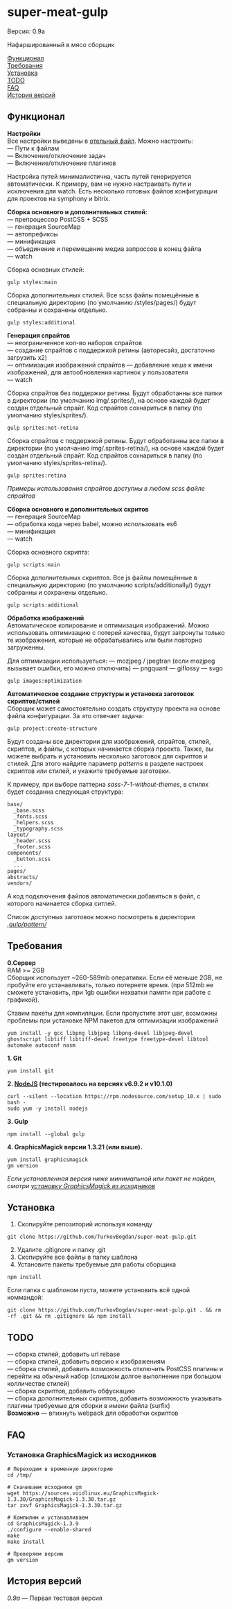 # super-meat-gulp
Версия: 0.9a

Нафаршированный в мясо сборщик

[Функционал](#Функционал)<br>
[Требования](#Требования)<br>
[Установка](#Установка)<br>
[TODO](#todo)<br>
[FAQ](#faq)<br>
[История версий](#История-версий)

## Функционал
**Настройки**<br>
Все настройки выведены в [отельный файл](https://github.com/TurkovBogdan/super-meat-gulp/blob/master/.gulp/conf-bitrix.js). Можно настроить:<br>
— Пути к файлам<br>
— Включение/отключение задач<br>
— Включение/отключение плагинов<br>

Настройка путей минималистична, часть путей генерируется автоматически. К примеру, вам не нужно настраивать пути и исключения для watch.
Есть несколько готовых файлов конфигурации для проектов на symphony и bitrix.

**Сборка основного и дополнительных стилей:**<br>
— препроцессор PostCSS + SCSS<br>
— генерация SourceMap<br>
— автопрефиксы<br>
— минификация<br>
— объединение и перемещение медиа запроссов в конец файла<br>
— watch

Сборка основных стилей:
```
gulp styles:main
```

Сборка дополнительных стилей. Все scss файлы помещённые в специальную директорию (по умолчанию /styles/pages/) будут собранны и сохранены отдельно.
```
gulp styles:additional
```

**Генерация спрайтов**<br>
— неограниченное кол-во наборов спрайтов<br>
— создание спрайтов с поддержкой ретины (авторесайз, достаточно загрузить x2)<br>
— оптимизация изображений спрайтов
— добавление хеша к имени изображений, для автообновления картинок у пользователя<br>
— watch

Сборка спрайтов без поддержки ретины. Будут обработанны все папки в директории (по умолчанию img/.sprites/), на основе каждой  будет создан отдельный спрайт. Код спрайтов сохнариться в папку (по умолчанию styles/sprites/).
```
gulp sprites:not-retina
```
Сборка спрайтов с поддержкой ретины. Будут обработанны все папки в директории (по умолчанию img/.sprites-retina/), на основе каждой  будет создан отдельный спрайт. Код спрайтов сохнариться в папку (по умолчанию styles/sprites-retina/).
```
gulp sprites:retina
```
*Примеры использования спрайтов доступны в любом scss файле спрайтов*


**Сборка основного и дополнительных скритов**<br>
— генерация SourceMap<br>
— обработка кода через babel, можно использовать es6<br>
— минификация<br>
— watch<br>

Сборка основного скрипта:
```
gulp scripts:main
```

Сборка дополнительных скриптов. Все js файлы помещённые в специальную директорию (по умолчанию scripts/additionally/) будут собранны и сохранены отдельно.
```
gulp scripts:additional
```

**Обработка изображений**<br>
Автоматическое копирование и оптимизация изображений. Можно использовать оптимизацию с потерей качества, будут затронуты только те изображения, которые не обрабатывались или были повторно загруженны.<br>

Для оптимизации используеться:
— mozjpeg / jpegtran (если mozjpeg вызывает ошибки, его можно отключить)
— pngquant
— giflossy
— svgo

```
gulp images:optimization
```

**Автоматическое создание структуры и установка заготовок скриптов/стилей**<br>
Сборщик может самостоятельно создать структуру проекта на основе файла конфигурации. За это отвечает задача:
```
gulp project:create-structure
```
Будут созданы все директории для изображений, спрайтов, стилей, скриптов, и файлы, с которых начинается сборка проекта. Также, вы можете выбрать и установить несколько заготовок для скриптов и стилей. Для этого найдите параметр *patterns* в разделе настроек скриптов или стилей, и укажите требуемые заготовки. 

К примеру, при выборе паттерна *sass-7-1-without-themes*, в стилях будет созданна следующая структура:
```
base/
  _base.scss
  _fonts.scss
  _helpers.scss
  _typography.scss
layout/
  _header.scss
  _footer.scss
components/
  _button.scss
  ...
pages/
abstracts/
vendors/
```
А код подключения файлов автоматически добавиться в файл, с которого начинается сборка ситлей.

Список доступных заготовок можно посмотреть в директории [*.gulp/pattern/*](https://github.com/TurkovBogdan/super-meat-gulp/tree/master/.gulp/pattern)<br>

## Требования
**0.Сервер**<br>
RAM >= 2GB<br>
Cборщик использует ~260-589mb оперативки. Если её меньше 2GB, не пробуйте его устанавливать, только потеряете время.
(при 512mb не сможете установить, при 1gb ошибки нехватки памяти при работе с графикой).

Ставим пакеты для компиляции. Если пропустите этот шаг, возможны проблемы при установке NPM пакетов для оптимизации изображений
```
yum install -y gcc libpng libjpeg libpng-devel libjpeg-devel ghostscript libtiff libtiff-devel freetype freetype-devel libtool automake autoconf nasm
```

**1. Git**
```
yum install git
```

**2. [NodeJS](https://nodejs.org/en/download/package-manager/) (тестировалось на версиях v6.9.2 и v10.1.0)**
```
curl --silent --location https://rpm.nodesource.com/setup_10.x | sudo bash -
sudo yum -y install nodejs
```

**3. Gulp**
```
npm install --global gulp
```

**4. GraphicsМagick версии 1.3.21 (или выше).**
```
yum install graphicsmagick
gm version
```
*Если установленная версия ниже минимальной или пакет не найден, смотри [установку GraphicsМagick из исходников](#Установка-graphicsМagick-из-исходников)*



## Установка
1. Скопируйте репозиторий используя команду
```
git clone https://github.com/TurkovBogdan/super-meat-gulp.git
```
2. Удалите .gitignore и папку .git
3. Скопируйте все файлы в папку шаблона
4. Установите пакеты требуемые для работы сборщика
```
npm install
```

Если папка с шаблоном пуста, можете установить всё одной коммандой: 
```
git clone https://github.com/TurkovBogdan/super-meat-gulp.git . && rm -rf .git && rm .gitignore && npm install
```

## TODO
— сборка стилей, добавить url rebase<br>
— сборка стилей, добавить версию к изображениям<br>
— сборка стилей, добавить возможность отключить PostCSS плагины и перейти на обычный набор (слишком долгое выполнение при большом колличестве стилей)<br>
— сборка скриптов, добавить обфускацию<br>
— сборка дополнительных скриптов, добавить возможность указывать плагины требуемые для сборки в имени файла (surfix)<br>
**Возможно**
— впихнуть webpack для обработки скриптов

## FAQ
### Установка GraphicsМagick из исходников
```
# Переходим в временную директорию
cd /tmp/

# Скачиваем исходники gm
wget https://sources.voidlinux.eu/GraphicsMagick-1.3.30/GraphicsMagick-1.3.30.tar.gz
tar zxvf GraphicsMagick-1.3.30.tar.gz

# Компилим и устанавливаем
cd GraphicsMagick-1.3.9
./configure --enable-shared
make
make install

# Проверяем версию
gm version
```

## История версий
*0.9а* — Первая тестовая версия
